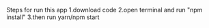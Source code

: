 Steps for run this app 
1.download code 
2.open terminal and run "npm install" 
3.then run yarn/npm start
